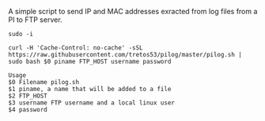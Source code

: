 A simple script to send IP and MAC addresses exracted from log files from a PI to FTP server.

`sudo -i`

`curl -H 'Cache-Control: no-cache' -sSL https://raw.githubusercontent.com/tretos53/pilog/master/pilog.sh | sudo bash $0 piname FTP_HOST username password`

```
Usage
$0 Filename pilog.sh
$1 piname, a name that will be added to a file
$2 FTP_HOST
$3 username FTP username and a local linux user
$4 password
```

